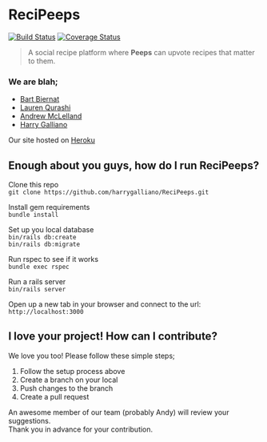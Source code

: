 # ReciPeeps
[![Build Status](https://travis-ci.org/harrygalliano/ReciPeeps.svg?branch=master)](https://travis-ci.org/harrygalliano/ReciPeeps)
[![Coverage Status](https://coveralls.io/repos/github/harrygalliano/ReciPeeps/badge.svg?branch=master&kill_cache=1)](https://coveralls.io/repos/github/harrygalliano/ReciPeeps?branch=master&kill_cache=1)

> A social recipe platform where **Peeps** can upvote recipes that matter to them.

### We are blah;

  - [Bart Biernat](https://github.com/fo0s)
  - [Lauren Qurashi](https://github.com/LaurenQurashi)
  - [Andrew McLelland](https://github.com/andrewmclelland23)
  - [Harry Galliano](https://github.com/harrygalliano)

Our site hosted on [Heroku](https://recipeeps.herokuapp.com/)  

## Enough about you guys, how do I run ReciPeeps?

Clone this repo  
`git clone https://github.com/harrygalliano/ReciPeeps.git`

Install gem requirements  
`bundle install`

Set up you local database  
`bin/rails db:create`  
`bin/rails db:migrate`  

Run rspec to see if it works  
`bundle exec rspec`

Run a rails server  
`bin/rails server`  

Open up a new tab in your browser and connect to the url:  
`http://localhost:3000`

## I love your project! How can I contribute?

We love you too! Please follow these simple steps;

1. Follow the setup process above
2. Create a branch on your local
3. Push changes to the branch
4. Create a pull request

An awesome member of our team (probably Andy) will review your suggestions.  
Thank you in advance for your contribution.
